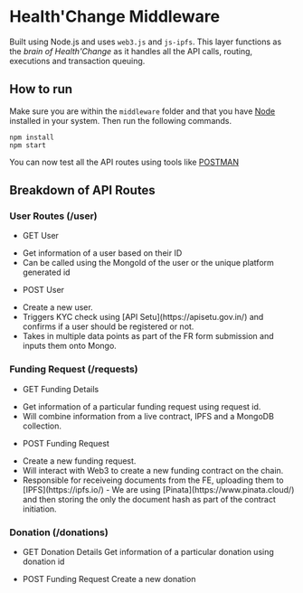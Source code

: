 # Health'Change Middleware

Built using Node.js and uses `web3.js` and `js-ipfs`.
This layer functions as the <i>brain of Health'Change</i> as it handles all the API calls, routing, executions and transaction queuing. 

## How to run

Make sure you are within the `middleware` folder and that you have [Node](https://nodejs.org/en/) installed in your system. Then run the following commands.

```
npm install
npm start
```

You can now test all the API routes using tools like [POSTMAN](https://www.postman.com/)

## Breakdown of API Routes

### User Routes (/user)

- GET User
<ul>
<li>Get information of a user based on their ID</li>
<li>Can be called using the MongoId of the user or the unique platform generated id</li>
</ul>

- POST User
<ul>
<li>Create a new user.</li>
<li>Triggers KYC check using [API Setu](https://apisetu.gov.in/) and confirms if a user should be registered or not.</li>
<li>Takes in multiple data points as part of the FR form submission and inputs them onto Mongo.</li>
</ul>

### Funding Request (/requests)

- GET Funding Details
<ul>
<li>Get information of a particular funding request using request id.</li>
<li>Will combine information from a live contract, IPFS and a MongoDB collection.</li>
</ul>


- POST Funding Request
<ul>
<li> Create a new funding request. </li>
<li> Will interact with Web3 to create a new funding contract on the chain. </li>
<li> Responsible for receiveing documents from the FE, uploading them to [IPFS](https://ipfs.io/) - We are using [Pinata](https://www.pinata.cloud/) and then storing the only the document hash as part of the contract initiation. </li>
</ul>

### Donation (/donations)

- GET Donation Details
Get information of a particular donation using donation id

- POST Funding Request
Create a new donation
